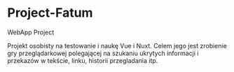 # Project-Fatum
WebApp Project

Projekt osobisty na testowanie i naukę Vue i Nuxt.
Celem jego jest zrobienie gry przeglądarkowej polegającej na szukaniu ukrytych informacji i przekazów w tekście, linku, historii przegladania itp.

